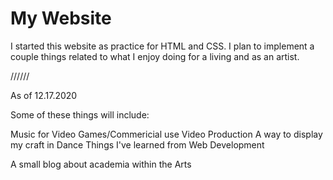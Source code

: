 # My Website

I started this website as practice for HTML and CSS.
I plan to implement a couple things related to what I enjoy doing for a living and as an artist.

//////

As of 12.17.2020

Some of these things will include:

Music for Video Games/Commericial use
Video Production
A way to display my craft in Dance
Things I've learned from Web Development

A small blog about academia within the Arts
